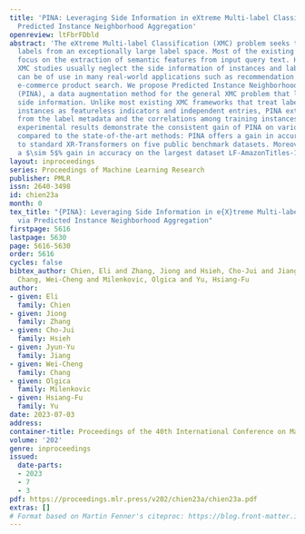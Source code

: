```yaml
---
title: 'PINA: Leveraging Side Information in eXtreme Multi-label Classification via
  Predicted Instance Neighborhood Aggregation'
openreview: ltFbrFDbld
abstract: 'The eXtreme Multi-label Classification (XMC) problem seeks to find relevant
  labels from an exceptionally large label space. Most of the existing XMC learners
  focus on the extraction of semantic features from input query text. However, conventional
  XMC studies usually neglect the side information of instances and labels, which
  can be of use in many real-world applications such as recommendation systems and
  e-commerce product search. We propose Predicted Instance Neighborhood Aggregation
  (PINA), a data augmentation method for the general XMC problem that leverages beneficial
  side information. Unlike most existing XMC frameworks that treat labels and input
  instances as featureless indicators and independent entries, PINA extracts information
  from the label metadata and the correlations among training instances. Extensive
  experimental results demonstrate the consistent gain of PINA on various XMC tasks
  compared to the state-of-the-art methods: PINA offers a gain in accuracy compared
  to standard XR-Transformers on five public benchmark datasets. Moreover, PINA achieves
  a $\sim 5$% gain in accuracy on the largest dataset LF-AmazonTitles-1.3M.'
layout: inproceedings
series: Proceedings of Machine Learning Research
publisher: PMLR
issn: 2640-3498
id: chien23a
month: 0
tex_title: "{PINA}: Leveraging Side Information in e{X}treme Multi-label Classification
  via Predicted Instance Neighborhood Aggregation"
firstpage: 5616
lastpage: 5630
page: 5616-5630
order: 5616
cycles: false
bibtex_author: Chien, Eli and Zhang, Jiong and Hsieh, Cho-Jui and Jiang, Jyun-Yu and
  Chang, Wei-Cheng and Milenkovic, Olgica and Yu, Hsiang-Fu
author:
- given: Eli
  family: Chien
- given: Jiong
  family: Zhang
- given: Cho-Jui
  family: Hsieh
- given: Jyun-Yu
  family: Jiang
- given: Wei-Cheng
  family: Chang
- given: Olgica
  family: Milenkovic
- given: Hsiang-Fu
  family: Yu
date: 2023-07-03
address: 
container-title: Proceedings of the 40th International Conference on Machine Learning
volume: '202'
genre: inproceedings
issued:
  date-parts:
  - 2023
  - 7
  - 3
pdf: https://proceedings.mlr.press/v202/chien23a/chien23a.pdf
extras: []
# Format based on Martin Fenner's citeproc: https://blog.front-matter.io/posts/citeproc-yaml-for-bibliographies/
---
```

